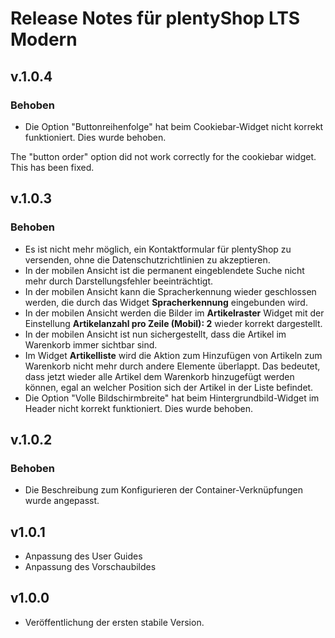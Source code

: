 # Release Notes für plentyShop LTS Modern

## v.1.0.4

### Behoben

- Die Option "Buttonreihenfolge" hat beim Cookiebar-Widget nicht korrekt funktioniert. Dies wurde behoben.

The "button order" option did not work correctly for the cookiebar widget. This has been fixed.
## v.1.0.3

### Behoben

- Es ist nicht mehr möglich, ein Kontaktformular für plentyShop zu versenden, ohne die Datenschutzrichtlinien zu akzeptieren.
- In der mobilen Ansicht ist die permanent eingeblendete Suche nicht mehr durch Darstellungsfehler beeinträchtigt.
- In der mobilen Ansicht kann die Spracherkennung wieder geschlossen werden, die durch das Widget **Spracherkennung** eingebunden wird.
- In der mobilen Ansicht werden die Bilder im **Artikelraster** Widget mit der Einstellung **Artikelanzahl pro Zeile (Mobil): 2**  wieder korrekt dargestellt.
- In der mobilen Ansicht ist nun sichergestellt, dass die Artikel im Warenkorb immer sichtbar sind.
- Im Widget **Artikelliste** wird die Aktion zum Hinzufügen von Artikeln zum Warenkorb nicht mehr durch andere Elemente überlappt. Das bedeutet, dass jetzt wieder alle Artikel dem Warenkorb hinzugefügt werden können, egal an welcher Position sich der Artikel in der Liste befindet.
- Die Option "Volle Bildschirmbreite" hat beim Hintergrundbild-Widget im Header nicht korrekt funktioniert. Dies wurde behoben.

## v.1.0.2

### Behoben

- Die Beschreibung zum Konfigurieren der Container-Verknüpfungen wurde angepasst.

## v1.0.1

- Anpassung des User Guides
- Anpassung des Vorschaubildes

## v1.0.0

- Veröffentlichung der ersten stabile Version.
